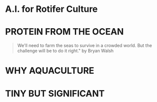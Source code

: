# A.I. for Rotifer Culture

# PROTEIN FROM THE OCEAN

> We'll need to farm the seas to survive in a crowded world. But the challenge will be to do it right." 
> by Bryan Walsh



# WHY AQUACULTURE

# TINY BUT SIGNIFICANT

